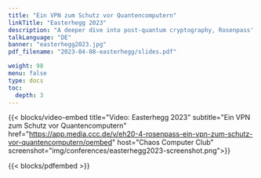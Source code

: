 ```yaml
---
title: "Ein VPN zum Schutz vor Quantencomputern"
linkTitle: "Easterhegg 2023"
description: "A deeper dive into post-quantum cryptography, Rosenpass' approach to the issue, and a demonstration of Rosenpass' solution and integration with WireGuard."
talkLanguage: "DE"
banner: "easterhegg2023.jpg"
pdf_filename: "2023-04-08-easterhegg/slides.pdf"

weight: 98
menu: false
type: docs
toc:
  depth: 3
---
```


{{< blocks/video-embed title="Video: Easterhegg 2023" subtitle="Ein VPN zum Schutz vor Quantencomputern" href="https://app.media.ccc.de/v/eh20-4-rosenpass-ein-vpn-zum-schutz-vor-quantencomputern/oembed" host="Chaos Computer Club" screenshot="img/conferences/easterhegg2023-screenshot.png">}}

{{< blocks/pdfembed >}}


